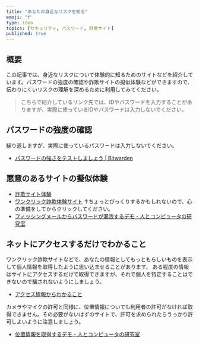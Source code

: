```yaml
---
title: "あなたの身近なリスクを知る"
emoji: "❗️"
type: idea
topics: [セキュリティ, パスワード, 詐欺サイト]
published: true
---
```

## 概要
この記事では、身近なリスクについて体験的に知るためのサイトなどを紹介しています。パスワードの強度の確認や詐欺サイトの擬似体験などができますので、伝わりにくいリスクの理解を深めるために利用してみてください。

> こちらで紹介しているリンク先では、IDやパスワードを入力することがありますが、実際に使っているIDやパスワードは入力しないでください。

## パスワードの強度の確認
繰り返しますが、実際に使っているパスワードは入力しないでください。
- [パスワードの強さをテストしましょう | Bitwarden](https://bitwarden.com/ja-jp/password-strength/#Password-Strength-Testing-Tool)

## 悪意のあるサイトの擬似体験
- [詐欺サイト体験](https://techno-kuro.com/phishingSiteDemo/)
- [ワンクリック詐欺体験サイト](https://www2.kanazawa-it.ac.jp/kitsec/Game/one-click/alert.html)
↑ちょっとびっくりするかもしれないので、心の準備をしてからクリックしてください。
- [フィッシングメールからパスワードが漏洩するデモ - 人とコンピュータの研究室](https://crssrds.jp/lab/phishing/)

## ネットにアクセスするだけでわかること
ワンクリック詐欺サイトなどで、あなたの情報としてもっともらしいものを表示して個人情報を取得したように思い込ませることがあります。
ある程度の情報はサイトにアクセスするだけで取得できますが、それで個人を特定することはできないので騙されないようにしましょう。

- [アクセス情報からわかること](https://www.cman.jp/network/support/go_access.cgi)

カメラやマイクの許可と同様に、位置情報についても利用者の許可がなければ取得できません。その必要がないはずのサイトで、許可を求められたらうっかり許可しよいように注意しましょう。

- [位置情報を取得するデモ - 人とコンピュータの研究室](https://crssrds.jp/lab/location/)